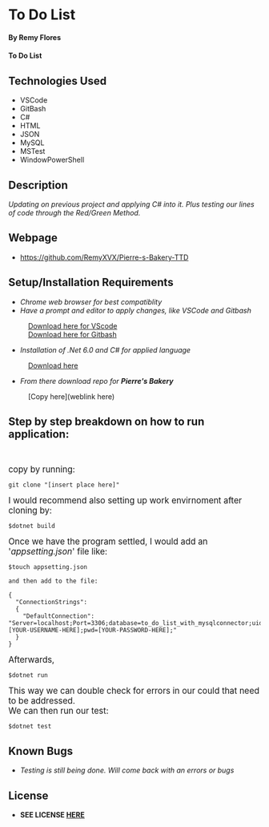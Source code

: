 # To Do List

#### By **Remy Flores**

#### **To Do List**

## Technologies Used
* VSCode
* GitBash
* C#
* HTML
* JSON
* MySQL
* MSTest
* WindowPowerShell

## Description
_Updating on previous project and applying C# into it. Plus testing our lines of code through the Red/Green Method._

## Webpage
* https://github.com/RemyXVX/Pierre-s-Bakery-TTD

## Setup/Installation Requirements
* _Chrome web browser for best compatiblity_
* _Have a prompt and editor to apply changes, like VSCode and Gitbash_

&nbsp;&nbsp;&nbsp;&nbsp;&nbsp;&nbsp;&nbsp;&nbsp;&nbsp;&nbsp;[Download here for VScode](https://code.visualstudio.com/download)<br>
&nbsp;&nbsp;&nbsp;&nbsp;&nbsp;&nbsp;&nbsp;&nbsp;&nbsp;&nbsp;[Download here for Gitbash](https://git-scm.com/downloads)

* _Installation of .Net 6.0 and C# for applied language_

&nbsp;&nbsp;&nbsp;&nbsp;&nbsp;&nbsp;&nbsp;&nbsp;&nbsp;&nbsp;[Download here](https://dotnet.microsoft.com/en-us/download/dotnet/6.0)

* _From there download repo for **Pierre's Bakery**_

&nbsp;&nbsp;&nbsp;&nbsp;&nbsp;&nbsp;&nbsp;&nbsp;&nbsp;&nbsp;[Copy here](weblink here)

## Step by step breakdown on how to run application: ##
<br>

<big>copy by running:</big>

```
git clone "[insert place here]"
````

<big>I would recommend also setting up work envirnoment after cloning by:</big>

```
$dotnet build
```
<big>Once we have the program settled, I would add an '_appsetting.json_' file like:</big>
```
$touch appsetting.json

and then add to the file:

{
  "ConnectionStrings": 
  {
    "DefaultConnection": "Server=localhost;Port=3306;database=to_do_list_with_mysqlconnector;uid=[YOUR-USERNAME-HERE];pwd=[YOUR-PASSWORD-HERE];"
  }
}
```

<big>Afterwards,</big>

```
$dotnet run
```

<big>This way we can double check for errors in our could that need to be addressed.<br>
We can then run our test:</big>

```
$dotnet test
```

## Known Bugs
* _Testing is still being done. Will come back with an errors or bugs_

## License
* **SEE LICENSE [HERE](./LICENSE.txt)** 